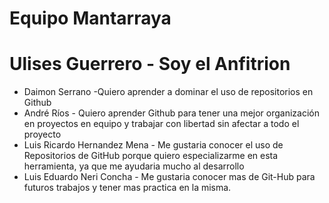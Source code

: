 # Equipo Mantarraya
# Ulises Guerrero - Soy el Anfitrion
- Daimon Serrano -Quiero aprender a dominar el uso de repositorios en Github
- André Ríos - Quiero aprender Github para tener una mejor organización en proyectos en equipo y trabajar con libertad sin afectar a todo el proyecto
- Luis Ricardo Hernandez Mena - Me gustaria conocer el uso de Repositorios de GitHub porque quiero especializarme en esta herramienta, ya que me ayudaria mucho al desarrollo 
- Luis Eduardo Neri Concha - Me gustaria conocer mas de Git-Hub para futuros trabajos y tener mas practica en la misma.
